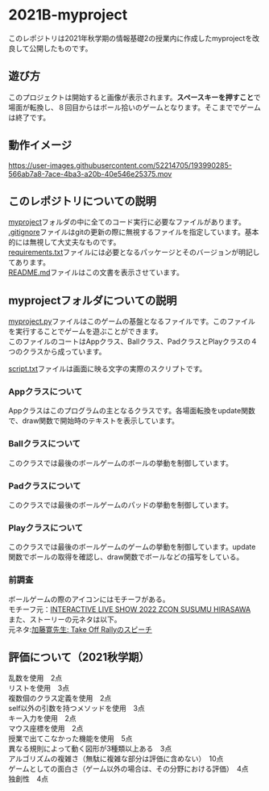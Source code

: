 # 2021B-myproject

このレポジトリは2021年秋学期の情報基礎2の授業内に作成したmyprojectを改良して公開したものです。<br>

## 遊び方

このプロジェクトは開始すると画像が表示されます。**スペースキーを押すこと**で場面が転換し、８回目からはボール拾いのゲームとなります。そこまででゲームは終了です。

## 動作イメージ

https://user-images.githubusercontent.com/52214705/193990285-566ab7a8-7ace-4ba3-a20b-40e546e25375.mov




## このレポジトリについての説明
[myproject](myproject)フォルダの中に全てのコード実行に必要なファイルがあります。　　<br>
[.gitignore](.gitignore)ファイルはgitの更新の際に無視するファイルを指定しています。基本的には無視して大丈夫なものです。<br>
[requirements.txt](requirements.txt)ファイルには必要となるパッケージとそのバージョンが明記してあります。  <br>
[README.md](README.md)ファイルはこの文書を表示させています。<br>

## myprojectフォルダについての説明

[myproject.py](myproject.py)ファイルはこのゲームの基盤となるファイルです。このファイルを実行することでゲームを遊ぶことができます。　<br>
このファイルのコートはAppクラス、Ballクラス、PadクラスとPlayクラスの４つのクラスから成っています。  <br>

[script.txt](script.txt)ファイルは画面に映る文字の実際のスクリプトです。
### Appクラスについて
Appクラスはこのプログラムの主となるクラスです。各場面転換をupdate関数で、draw関数で開始時のテキストを表示しています。<br>
### Ballクラスについて
このクラスでは最後のボールゲームのボールの挙動を制御しています。<br>
### Padクラスについて
このクラスでは最後のボールゲームのパッドの挙動を制御しています。<br>
### Playクラスについて
このクラスでは最後のボールゲームのゲームの挙動を制御しています。update関数でボールの取得を確認し、draw関数でボールなどの描写をしている。<br>

### 前調査
ボールゲームの際のアイコンにはモチーフがある。<br>
モチーフ元：[INTERACTIVE LIVE SHOW 2022 ZCON SUSUMU HIRASAWA](https://www.susumuhirasawa.online/2022zcon)<br>
また、ストーリーの元ネタは以下。<br>
元ネタ:[加藤寛先生: Take Off Rallyのスピーチ](https://youtu.be/axhCdim2njc)

## 評価について（2021秋学期）
乱数を使用　2点<br>
リストを使用　3点<br>
複数個のクラス定義を使用　2点<br>
self以外の引数を持つメソッドを使用　3点<br>
キー入力を使用　2点<br>
マウス座標を使用　2点<br>
授業で出てこなかった機能を使用　5点<br>
異なる規則によって動く図形が3種類以上ある　3点<br>
アルゴリズムの複雑さ（無駄に複雑な部分は評価に含めない）　10点<br>
ゲームとしての面白さ（ゲーム以外の場合は、その分野における評価）　4点<br>
独創性　4点<br>
